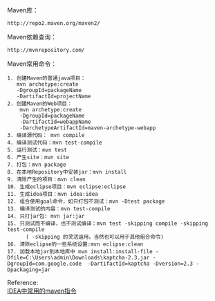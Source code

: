 <!--
---
title: maven常用命令 
author: styleNie
date: 2018-08-29
tags: maven

toc:
    depth_from: 1
    depth_to: 6
    ordered: false
    ignoreLink: false

html:
    embed_local_images: true
    embed_svg: true
    offline: false
    toc: false

print_background: false

export_on_save:
    html: true
---   
-->
Maven库：

```http://repo2.maven.org/maven2/```

Maven依赖查询：

```http://mvnrepository.com/```

Maven常用命令： 
```
1. 创建Maven的普通java项目： 
   mvn archetype:create 
   -DgroupId=packageName 
   -DartifactId=projectName  
2. 创建Maven的Web项目：   
    mvn archetype:create 
    -DgroupId=packageName    
    -DartifactId=webappName 
    -DarchetypeArtifactId=maven-archetype-webapp    
3. 编译源代码： mvn compile 
4. 编译测试代码：mvn test-compile    
5. 运行测试：mvn test   
6. 产生site：mvn site   
7. 打包：mvn package   
8. 在本地Repository中安装jar：mvn install 
9. 清除产生的项目：mvn clean   
10. 生成eclipse项目：mvn eclipse:eclipse  
11. 生成idea项目：mvn idea:idea  
12. 组合使用goal命令，如只打包不测试：mvn -Dtest package   
13. 编译测试的内容：mvn test-compile  
14. 只打jar包: mvn jar:jar  
15. 只测试而不编译，也不测试编译：mvn test -skipping compile -skipping test-compile 
      ( -skipping 的灵活运用，当然也可以用于其他组合命令)  
16. 清除eclipse的一些系统设置:mvn eclipse:clean     
17. 加载本地jar到本地库中 mvn install:install-file -Dfile=C:\Users\admin\Downloads\kaptcha-2.3.jar -DgroupId=com.google.code  -DartifactId=kaptcha -Dversion=2.3 -Dpackaging=jar
```


Reference:   
[IDEA中常用的maven指令](https://blog.csdn.net/u012031380/article/details/53584858)
